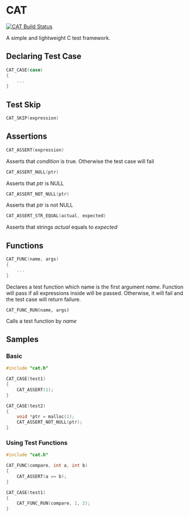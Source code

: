 # CAT

[![CAT Build Status](https://travis-ci.org/Talonas/cat.svg?branch=master)](https://travis-ci.org/Talonas/cat)

A simple and lightweight C test framework.

## Declaring Test Case
```c
CAT_CASE(case)
{
	...
}
```

## Test Skip
```c
CAT_SKIP(expression)
```

## Assertions
```c
CAT_ASSERT(expression)
```
Asserts that _condition_ is true. Otherwise the test case will fail

```c
CAT_ASSERT_NULL(ptr)
```
Asserts that _ptr_ is NULL

```c
CAT_ASSERT_NOT_NULL(ptr)
```
Asserts that _ptr_ is not NULL

```c
CAT_ASSERT_STR_EQUAL(actual, expected)
```
Asserts that strings _actual_ equals to _expected_


## Functions

```c
CAT_FUNC(name, args)
{
	...
}
```
Declares a test function which name is the first argument _name_. Function will pass if all expressions inside will be passed.
Otherwise, it will fail and the test case will return failure.

```
CAT_FUNC_RUN(name, args)
```
Calls a test function by _name_

## Samples

### Basic
```c
#include "cat.h"

CAT_CASE(test1)
{
	CAT_ASSERT(1);
}

CAT_CASE(test2)
{
	void *ptr = malloc(1);
	CAT_ASSERT_NOT_NULL(ptr);
}
```

### Using Test Functions
```c
#include "cat.h"

CAT_FUNC(compare, int a, int b)
{
	CAT_ASSERT(a == b);
}

CAT_CASE(test1)
{
	CAT_FUNC_RUN(compare, 1, 2);
}
```
